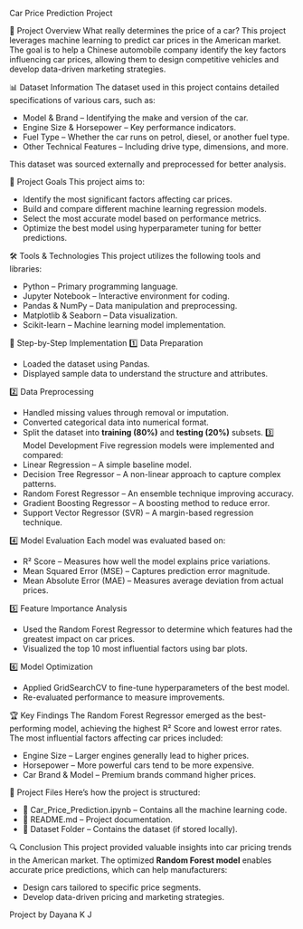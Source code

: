  Car Price Prediction Project

 🚗 Project Overview
What really determines the price of a car? This project leverages machine learning to predict car prices in the American market. The goal is to help a Chinese automobile company identify the key factors influencing car prices, allowing them to design competitive vehicles and develop data-driven marketing strategies.

 📊 Dataset Information
The dataset used in this project contains detailed specifications of various cars, such as:
- Model & Brand – Identifying the make and version of the car.
- Engine Size & Horsepower – Key performance indicators.
- Fuel Type – Whether the car runs on petrol, diesel, or another fuel type.
- Other Technical Features – Including drive type, dimensions, and more.

This dataset was sourced externally and preprocessed for better analysis.

 🎯 Project Goals
This project aims to:
- Identify the most significant factors affecting car prices.
- Build and compare different machine learning regression models.
- Select the most accurate model based on performance metrics.
- Optimize the best model using hyperparameter tuning for better predictions.

 🛠️ Tools & Technologies
This project utilizes the following tools and libraries:
- Python – Primary programming language.
- Jupyter Notebook – Interactive environment for coding.
- Pandas & NumPy – Data manipulation and preprocessing.
- Matplotlib & Seaborn – Data visualization.
- Scikit-learn – Machine learning model implementation.

🔧 Step-by-Step Implementation
 1️⃣ Data Preparation
- Loaded the dataset using Pandas.
- Displayed sample data to understand the structure and attributes.

2️⃣ Data Preprocessing
- Handled missing values through removal or imputation.
- Converted categorical data into numerical format.
- Split the dataset into **training (80%)** and **testing (20%)** subsets.
3️⃣ Model Development
Five regression models were implemented and compared:
- Linear Regression – A simple baseline model.
- Decision Tree Regressor – A non-linear approach to capture complex patterns.
- Random Forest Regressor – An ensemble technique improving accuracy.
- Gradient Boosting Regressor – A boosting method to reduce error.
- Support Vector Regressor (SVR) – A margin-based regression technique.

 4️⃣ Model Evaluation
Each model was evaluated based on:
- R² Score – Measures how well the model explains price variations.
- Mean Squared Error (MSE) – Captures prediction error magnitude.
- Mean Absolute Error (MAE) – Measures average deviation from actual prices.

 5️⃣ Feature Importance Analysis
- Used the Random Forest Regressor to determine which features had the greatest impact on car prices.
- Visualized the top 10 most influential factors using bar plots.

 6️⃣ Model Optimization
- Applied GridSearchCV to fine-tune hyperparameters of the best model.
- Re-evaluated performance to measure improvements.

🏆 Key Findings
The Random Forest Regressor emerged as the best-performing model, achieving the highest R² Score and lowest error rates. The most influential factors affecting car prices included:
- Engine Size – Larger engines generally lead to higher prices.
- Horsepower – More powerful cars tend to be more expensive.
- Car Brand & Model – Premium brands command higher prices.

📂 Project Files
Here’s how the project is structured:
- 📜 Car_Price_Prediction.ipynb – Contains all the machine learning code.
- 📄 README.md – Project documentation.
- 📂 Dataset Folder – Contains the dataset (if stored locally).

🔍 Conclusion
This project provided valuable insights into car pricing trends in the American market. The optimized **Random Forest model** enables accurate price predictions, which can help manufacturers:
- Design cars tailored to specific price segments.
- Develop data-driven pricing and marketing strategies.

Project by 
Dayana K J


